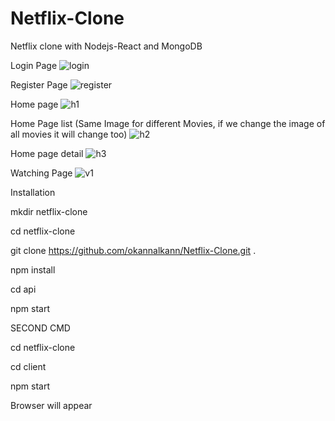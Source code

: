 # Netflix-Clone

Netflix clone with Nodejs-React and MongoDB


Login Page
![login](https://user-images.githubusercontent.com/11364619/171152920-ea37ab59-9c42-4ab8-9529-b593bf684229.png)

Register Page
![register](https://user-images.githubusercontent.com/11364619/171152943-2672e512-5d29-4d5f-937a-2f9ff4a829d7.png)

Home page
![h1](https://user-images.githubusercontent.com/11364619/171152858-ba0c5d6b-3126-4ea4-bd68-5a9246762b85.png)

Home Page list (Same Image for different Movies, if we change the image of all movies it will change too)
![h2](https://user-images.githubusercontent.com/11364619/171152890-7c32a1b7-10c0-4d02-915d-7f930168b7ce.png)

Home page detail
![h3](https://user-images.githubusercontent.com/11364619/171152898-bebe9703-6232-4a78-8c47-6228802ddf60.png)

Watching Page
![v1](https://user-images.githubusercontent.com/11364619/171152870-918b74c7-dfe5-4d9a-8c21-9c29591a9dd2.png)


Installation

mkdir netflix-clone

cd netflix-clone

git clone https://github.com/okannalkann/Netflix-Clone.git .

npm install

cd api

npm start

SECOND CMD

cd netflix-clone

cd client

npm start

Browser will appear
